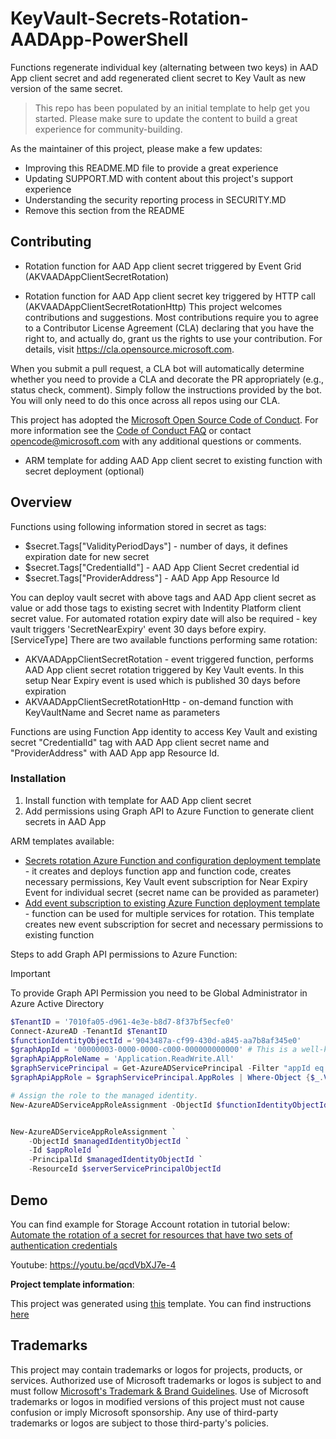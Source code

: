 # KeyVault-Secrets-Rotation-AADApp-PowerShell

Functions regenerate individual key (alternating between two keys) in AAD App client secret and add regenerated client secret to Key Vault as new version of the same secret.
> This repo has been populated by an initial template to help get you started. Please
> make sure to update the content to build a great experience for community-building.

As the maintainer of this project, please make a few updates:

- Improving this README.MD file to provide a great experience
- Updating SUPPORT.MD with content about this project's support experience
- Understanding the security reporting process in SECURITY.MD
- Remove this section from the README

## Contributing

* Rotation function for AAD App client secret triggered by Event Grid (AKVAADAppClientSecretRotation)

* Rotation function for AAD App client secret key triggered by HTTP call (AKVAADAppClientSecretRotationHttp)
This project welcomes contributions and suggestions.  Most contributions require you to agree to a
Contributor License Agreement (CLA) declaring that you have the right to, and actually do, grant us
the rights to use your contribution. For details, visit https://cla.opensource.microsoft.com.

When you submit a pull request, a CLA bot will automatically determine whether you need to provide
a CLA and decorate the PR appropriately (e.g., status check, comment). Simply follow the instructions
provided by the bot. You will only need to do this once across all repos using our CLA.

This project has adopted the [Microsoft Open Source Code of Conduct](https://opensource.microsoft.com/codeofconduct/).
For more information see the [Code of Conduct FAQ](https://opensource.microsoft.com/codeofconduct/faq/) or
contact [opencode@microsoft.com](mailto:opencode@microsoft.com) with any additional questions or comments.

* ARM template for adding AAD App client secret to existing function with secret deployment (optional)

## Overview

Functions using following information stored in secret as tags:

* $secret.Tags["ValidityPeriodDays"] - number of days, it defines expiration date for new secret
* $secret.Tags["CredentialId"] - AAD App Client Secret credential id
* $secret.Tags["ProviderAddress"] - AAD App App Resource Id

You can deploy vault secret with above tags and AAD App client secret as value or add those tags to existing secret with Indentity Platform client secret value. For automated rotation expiry date will also be required - key vault triggers 'SecretNearExpiry' event 30 days before expiry.
[ServiceType]
There are two available functions performing same rotation:

* AKVAADAppClientSecretRotation - event triggered function, performs AAD App client secret rotation triggered by Key Vault events. In this setup Near Expiry event is used which is published 30 days before expiration
* AKVAADAppClientSecretRotationHttp - on-demand function with KeyVaultName and Secret name as parameters

Functions are using Function App identity to access Key Vault and existing secret "CredentialId" tag with AAD App client secret name and "ProviderAddress" with AAD App app Resource Id.

### Installation

1. Install function with template for AAD App client secret
1. Add permissions using Graph API to Azure Function to generate client secrets in AAD App

ARM templates available:

* [Secrets rotation Azure Function and configuration deployment template](https://github.com/Azure/KeyVault-Secrets-Rotation-AADApp-PowerShell/blob/main/ARM-Templates/Readme.md) - it creates and deploys function app and function code, creates necessary permissions, Key Vault event subscription for Near Expiry Event for individual secret (secret name can be provided as parameter)
* [Add event subscription to existing Azure Function deployment template](https://github.com/Azure/KeyVault-Secrets-Rotation-AADApp-PowerShell/blob/main/ARM-Templates/Readme.md) - function can be used for multiple services for rotation. This template creates new event subscription for secret and necessary permissions to existing function

Steps to add Graph API permissions to Azure Function:

> [!IMPORTANT]
> To provide Graph API Permission you need to be Global Administrator in Azure Active Directory

```powershell
$TenantID = '7010fa05-d961-4e3e-b8d7-8f37bf5ecfe0'
Connect-AzureAD -TenantId $TenantID
$functionIdentityObjectId ='9043487a-cf99-430d-a845-aa7b8af345e0'
$graphAppId = '00000003-0000-0000-c000-000000000000' # This is a well-known Microsoft Graph application ID.
$graphApiAppRoleName = 'Application.ReadWrite.All'
$graphServicePrincipal = Get-AzureADServicePrincipal -Filter "appId eq '$graphAppId'"
$graphApiAppRole = $graphServicePrincipal.AppRoles | Where-Object {$_.Value -eq $graphApiAppRoleName -and $_.AllowedMemberTypes -contains "Application"}

# Assign the role to the managed identity.
New-AzureADServiceAppRoleAssignment -ObjectId $functionIdentityObjectId -PrincipalId $functionIdentityObjectId -ResourceId $graphServicePrincipal.ObjectId -Id $graphApiAppRole.Id


New-AzureADServiceAppRoleAssignment `
    -ObjectId $managedIdentityObjectId `
    -Id $appRoleId `
    -PrincipalId $managedIdentityObjectId `
    -ResourceId $serverServicePrincipalObjectId
```

## Demo

You can find example for Storage Account rotation in tutorial below:
[Automate the rotation of a secret for resources that have two sets of authentication credentials](https://docs.microsoft.com/azure/key-vault/secrets/tutorial-rotation-dual)

Youtube:
https://youtu.be/qcdVbXJ7e-4

**Project template information**:

This project was generated using [this](https://github.com/Azure/KeyVault-Secrets-Rotation-Template-PowerShell) template. You can find instructions [here](https://github.com/Azure/KeyVault-Secrets-Rotation-Template-PowerShell/blob/main/Project-Template-Instructions.md)
## Trademarks

This project may contain trademarks or logos for projects, products, or services. Authorized use of Microsoft 
trademarks or logos is subject to and must follow 
[Microsoft's Trademark & Brand Guidelines](https://www.microsoft.com/en-us/legal/intellectualproperty/trademarks/usage/general).
Use of Microsoft trademarks or logos in modified versions of this project must not cause confusion or imply Microsoft sponsorship.
Any use of third-party trademarks or logos are subject to those third-party's policies.
